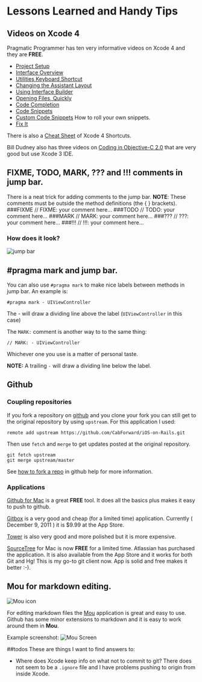 # Lessons Learned and Handy Tips

## Videos on Xcode 4
Pragmatic Programmer has ten very informative videos on Xcode 4 and they are **FREE**. 

* [Project Setup](http://pragmaticstudio.com/screencasts/9-xcode-4-project-setup)
* [Interface Overview](http://pragmaticstudio.com/screencasts/10-xcode-4-interface-overview)
* [Utilities Keyboard Shortcut](http://pragmaticstudio.com/screencasts/11-utilities-keyboard-shortcut)
* [Changing the Assistant Layout](http://pragmaticstudio.com/screencasts/12-changing-the-assistant-layout)
* [Using Interface Builder](http://pragmaticstudio.com/screencasts/13-using-ib-in-xcode-4)
* [Opening Files, Quickly](http://pragmaticstudio.com/screencasts/14-opening-files-quickly)
* [Code Completion](http://pragmaticstudio.com/screencasts/15-code-completion)
* [Code Snippets](http://pragmaticstudio.com/screencasts/16-code-snippets)
* [Custom Code Snippets](http://pragmaticstudio.com/screencasts/17-custom-code-snippets) How to roll your own snippets.
* [Fix It](http://pragmaticstudio.com/screencasts/18-fix-it)

There is also a [Cheat Sheet](http://pragmaticstudio.com/media/Xcode4Shortcuts.pdf) of Xcode 4 Shortcuts.

Bill Dudney also has three videos on [Coding in Objective-C 2.0](http://pragprog.com/screencasts/v-bdobjc/coding-in-objective-c-2-0) that are very good but use Xcode 3 IDE.

## FIXME, TODO, MARK, ??? and !!! comments in jump bar.
There is a neat trick for adding comments to the jump bar. **NOTE**: These comments must be outside the method definitions (the { } brackets).
###FIXME
	// FIXME: your comment here…
###TODO
	// TODO: your comment here…
###MARK
	// MARK: your comment here…
###???
	// ???: your comment here…
###!!!
	// !!!: your comment here…
### How does it look?
![jump bar](http://www.kellenstyler.com/wp-content/posts/iOSCustomJumpbarFunctionMenu/customMenu.jpg)

## #pragma mark and jump bar.
You can also use `#pragma mark` to make nice labels between methods in jump bar.  An example is:

	#pragma mark - UIViewController

The - will draw a dividing line above the label (`UIViewController` in this case)

The `MARK:` comment is another way to to the same thing:

	// MARK: - UIViewController

Whichever one you use is a matter of personal taste.

**NOTE:** A trailing `-` will draw a dividing line below the label.

## Github
### Coupling repositories
If you fork a repository on [github](http://gitcub.comgit) and you clone your fork you can still get to the original repository by using `upstream`. For this application I used:

    remote add upstream https://github.com/CabForward/iOS-on-Rails.git

Then use `fetch` and `merge` to get updates posted at the original repository.

    git fetch upstream
    git merge upstream/master

See [how to fork a repo](http://help.github.com/fork-a-repo/) in github help for more information.

### Applications
[Github for Mac](http://mac.github.com/) is a great **FREE** tool. It does all the basics plus makes it easy to push to github.

[Gitbox](http://www.gitboxapp.com/) is a very good and cheap (for a limited time) application.  Currently ( December 9, 2011 ) it is $9.99 at the App Store.

[Tower](http://www.git-tower.com/) is also very good and more polished but it is more expensive.

[SourceTree](http://www.sourcetreeapp.com/) for Mac is now **FREE** for a  limited time.  Atlassian has purchased the application. It is also available from the App Store and it works for both Git and Hg! This is my go-to git client now.  App is solid and free makes it better :-).

## Mou for markdown editing.
![Mou icon](http://mouapp.com/Mou_128.png)

For editing markdown files the [Mou](http://mouapp.com/) application is great and easy to use.  Github has some minor extensions to markdown and it is easy to work around them in **Mou**. 

Example screenshot:
![Mou Screen](http://mouapp.com/images/Mou_Screenshot_1.png)

##todos
These are things I want to find answers to:

* Where does Xcode keep info on what not to commit to git?  There
  does not seem to be a `.ignore` file and I have problems pushing to 
  origin from inside Xcode.  
